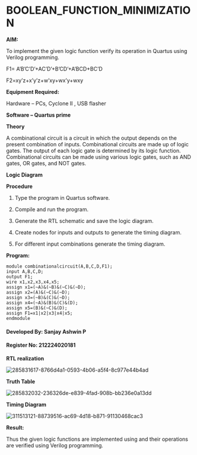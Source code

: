 # BOOLEAN_FUNCTION_MINIMIZATION

**AIM:**

To implement the given logic function verify its operation in Quartus using Verilog programming.

F1= A’B’C’D’+AC’D’+B’CD’+A’BCD+BC’D 

F2=xy’z+x’y’z+w’xy+wx’y+wxy

**Equipment Required:**

Hardware – PCs, Cyclone II , USB flasher

**Software – Quartus prime**

**Theory**

 A combinational circuit is a circuit in which the output depends on the present combination of inputs. Combinational circuits are made up of logic gates. The output of each logic gate is determined by its logic function. Combinational circuits can be made using various logic gates, such as AND gates, OR gates, and NOT gates.

**Logic Diagram**

**Procedure**

1.	Type the program in Quartus software.

2.	Compile and run the program.

3.	Generate the RTL schematic and save the logic diagram.

4.	Create nodes for inputs and outputs to generate the timing diagram.

5.	For different input combinations generate the timing diagram.


**Program:**

```
module combinationalcircuit(A,B,C,D,F1);
input A,B,C,D;
output F1;
wire x1,x2,x3,x4,x5;
assign x1=(~A)&(~B)&(~C)&(~D);
assign x2=(A)&(~C)&(~D);
assign x3=(~B)&(C)&(~D);
assign x4=(~A)&(B)&(C)&(D);
assign x5=(B)&(~C)&(D);
assign F1=x1|x2|x3|x4|x5;
endmodule
```
#### Developed By: Sanjay Ashwin P
#### Register No: 212224020181

**RTL realization**

![285831617-8766d4a1-0593-4b06-a5f4-8c977e44b4ad](https://github.com/sanjayashwinP/BOOLEAN_FUNCTION_MINIMIZATION/assets/147473265/f0108d3e-78c4-49fa-9661-c9d5bbf2b99b)

**Truth Table**

![285832032-236326de-e839-4fad-908b-bb236e0a13dd](https://github.com/sanjayashwinP/BOOLEAN_FUNCTION_MINIMIZATION/assets/147473265/399f99d5-79cc-443a-b54a-41d7a0326a5c)


**Timing Diagram**

![311513121-88739516-ac69-4d18-b871-91130468cac3](https://github.com/sanjayashwinP/BOOLEAN_FUNCTION_MINIMIZATION/assets/147473265/841366e9-cb7c-4e5c-abd8-a60ea7312a77)

**Result:**

Thus the given logic functions are implemented using and their operations are verified using Verilog programming.

